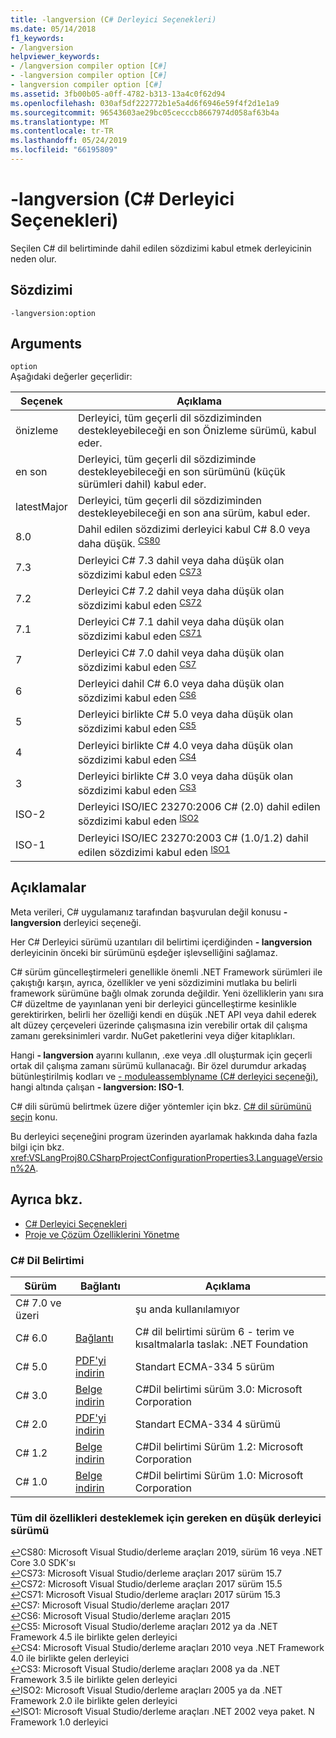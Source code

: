 ```yaml
---
title: -langversion (C# Derleyici Seçenekleri)
ms.date: 05/14/2018
f1_keywords:
- /langversion
helpviewer_keywords:
- /langversion compiler option [C#]
- -langversion compiler option [C#]
- langversion compiler option [C#]
ms.assetid: 3fb00b05-a0ff-4782-b313-13a4c0f62d94
ms.openlocfilehash: 030af5df222772b1e5a4d6f6946e59f4f2d1e1a9
ms.sourcegitcommit: 96543603ae29bc05cecccb8667974d058af63b4a
ms.translationtype: MT
ms.contentlocale: tr-TR
ms.lasthandoff: 05/24/2019
ms.locfileid: "66195809"
---
```

# <a name="-langversion-c-compiler-options"></a>-langversion (C# Derleyici Seçenekleri)

Seçilen C# dil belirtiminde dahil edilen sözdizimi kabul etmek derleyicinin neden olur.  
  
## <a name="syntax"></a>Sözdizimi  

```console
-langversion:option  
```

## <a name="arguments"></a>Arguments

 `option`  
 Aşağıdaki değerler geçerlidir:  
  
|Seçenek|Açıklama|  
|------------|-------------|  
|önizleme|Derleyici, tüm geçerli dil sözdiziminden destekleyebileceği en son Önizleme sürümü, kabul eder.|
|en son|Derleyici, tüm geçerli dil sözdiziminde destekleyebileceği en son sürümünü (küçük sürümleri dahil) kabul eder.|
|latestMajor|Derleyici, tüm geçerli dil sözdiziminden destekleyebileceği en son ana sürüm, kabul eder.|
|8.0|Dahil edilen sözdizimi derleyici kabul C# 8.0 veya daha düşük. <sup id="TCS80">[CS80](#FCS80)</sup>|
|7.3|Derleyici C# 7.3 dahil veya daha düşük olan sözdizimi kabul eden <sup id="TCS73"> [CS73](#FCS73)</sup>|
|7.2|Derleyici C# 7.2 dahil veya daha düşük olan sözdizimi kabul eden <sup id="TCS72"> [CS72](#FCS72)</sup>|
|7.1|Derleyici C# 7.1 dahil veya daha düşük olan sözdizimi kabul eden <sup id="TCS71"> [CS71](#FCS71)</sup>|
|7|Derleyici C# 7.0 dahil veya daha düşük olan sözdizimi kabul eden <sup id="TCS7"> [CS7](#FCS7)</sup>|
|6|Derleyici dahil C# 6.0 veya daha düşük olan sözdizimi kabul eden <sup id="TCS6"> [CS6](#FCS6)</sup>|
|5|Derleyici birlikte C# 5.0 veya daha düşük olan sözdizimi kabul eden <sup id="TCS5"> [CS5](#FCS5)</sup>|
|4|Derleyici birlikte C# 4.0 veya daha düşük olan sözdizimi kabul eden <sup id="TCS4"> [CS4](#FCS4)</sup>|
|3|Derleyici birlikte C# 3.0 veya daha düşük olan sözdizimi kabul eden <sup id="TCS3"> [CS3](#FCS3)</sup>|
|ISO-2|Derleyici ISO/IEC 23270:2006 C# (2.0) dahil edilen sözdizimi kabul eden <sup id="TISO2"> [ISO2](#FISO2)</sup>|
|ISO-1|Derleyici ISO/IEC 23270:2003 C# (1.0/1.2) dahil edilen sözdizimi kabul eden <sup id="TISO1"> [ISO1](#FISO1)</sup>|  

## <a name="remarks"></a>Açıklamalar

 Meta verileri, C# uygulamanız tarafından başvurulan değil konusu **- langversion** derleyici seçeneği.  
  
 Her C# Derleyici sürümü uzantıları dil belirtimi içerdiğinden **- langversion** derleyicinin önceki bir sürümünü eşdeğer işlevselliğini sağlamaz.  

 C# sürüm güncelleştirmeleri genellikle önemli .NET Framework sürümleri ile çakıştığı karşın, ayrıca, özellikler ve yeni sözdizimini mutlaka bu belirli framework sürümüne bağlı olmak zorunda değildir. Yeni özelliklerin yanı sıra C# düzeltme de yayınlanan yeni bir derleyici güncelleştirme kesinlikle gerektirirken, belirli her özelliği kendi en düşük .NET API veya dahil ederek alt düzey çerçeveleri üzerinde çalışmasına izin verebilir ortak dil çalışma zamanı gereksinimleri vardır. NuGet paketlerini veya diğer kitaplıkları.
  
 Hangi **- langversion** ayarını kullanın, .exe veya .dll oluşturmak için geçerli ortak dil çalışma zamanı sürümü kullanacağı. Bir özel durumdur arkadaş bütünleştirilmiş kodları ve [- moduleassemblyname (C# derleyici seçeneği)](../../../csharp/language-reference/compiler-options/moduleassemblyname-compiler-option.md), hangi altında çalışan **- langversion: ISO-1**.  

 C# dili sürümü belirtmek üzere diğer yöntemler için bkz. [C# dil sürümünü seçin](../configure-language-version.md) konu.
  
 Bu derleyici seçeneğini program üzerinden ayarlamak hakkında daha fazla bilgi için bkz. <xref:VSLangProj80.CSharpProjectConfigurationProperties3.LanguageVersion%2A>.  

## <a name="see-also"></a>Ayrıca bkz.

- [C# Derleyici Seçenekleri](index.md)
- [Proje ve Çözüm Özelliklerini Yönetme](/visualstudio/ide/managing-project-and-solution-properties)

### <a name="c-language-specification"></a>C# Dil Belirtimi

|Sürüm|Bağlantı|Açıklama|
|-------|----|-----------|
|C# 7.0 ve üzeri||şu anda kullanılamıyor|
|C# 6.0|[Bağlantı](../language-specification/index.md)|C# dil belirtimi sürüm 6 - terim ve kısaltmalarla taslak: .NET Foundation|
|C# 5.0|[PDF'yi indirin](https://www.ecma-international.org/publications/files/ECMA-ST/ECMA-334.pdf)|Standart ECMA-334 5 sürüm|
|C# 3.0|[Belge indirin](https://download.microsoft.com/download/3/8/8/388e7205-bc10-4226-b2a8-75351c669b09/CSharp%20Language%20Specification.doc)|C#Dil belirtimi sürüm 3.0: Microsoft Corporation|
|C# 2.0|[PDF'yi indirin](https://www.ecma-international.org/publications/files/ECMA-ST-ARCH/ECMA-334%204th%20edition%20June%202006.pdf)|Standart ECMA-334 4 sürümü|
|C# 1.2|[Belge indirin](https://www.ecma-international.org/publications/files/ECMA-ST-ARCH/ECMA-334%202nd%20edition%20December%202002.pdf)|C#Dil belirtimi Sürüm 1.2: Microsoft Corporation|
|C# 1.0|[Belge indirin](https://www.ecma-international.org/publications/files/ECMA-ST-ARCH/ECMA-334%201st%20edition%20December%202001.pdf)|C#Dil belirtimi Sürüm 1.0: Microsoft Corporation|

### <a name="minimum-compiler-version-needed-to-support-all-language-features"></a>Tüm dil özellikleri desteklemek için gereken en düşük derleyici sürümü

[↩](#TCS80)<a name="FCS80">CS80</a>: Microsoft Visual Studio/derleme araçları 2019, sürüm 16 veya .NET Core 3.0 SDK'sı  
[↩](#TCS73)<a name="FCS73">CS73</a>: Microsoft Visual Studio/derleme araçları 2017 sürüm 15.7  
[↩](#TCS72)<a name="FCS72">CS72</a>: Microsoft Visual Studio/derleme araçları 2017 sürüm 15.5  
[↩](#TCS71)<a name="FCS71">CS71</a>: Microsoft Visual Studio/derleme araçları 2017 sürüm 15.3  
[↩](#TCS7)<a name="FCS7">CS7</a>: Microsoft Visual Studio/derleme araçları 2017  
[↩](#TCS6)<a name="FCS6">CS6</a>: Microsoft Visual Studio/derleme araçları 2015  
[↩](#TCS5)<a name="FCS5">CS5</a>: Microsoft Visual Studio/derleme araçları 2012 ya da .NET Framework 4.5 ile birlikte gelen derleyici  
[↩](#TCS4)<a name="FCS4">CS4</a>: Microsoft Visual Studio/derleme araçları 2010 veya .NET Framework 4.0 ile birlikte gelen derleyici  
[↩](#TCS3)<a name="FCS3">CS3</a>: Microsoft Visual Studio/derleme araçları 2008 ya da .NET Framework 3.5 ile birlikte gelen derleyici  
[↩](#TISO2)<a name="FISO2">ISO2</a>: Microsoft Visual Studio/derleme araçları 2005 ya da .NET Framework 2.0 ile birlikte gelen derleyici  
[↩](#TISO1)<a name="FISO1">ISO1</a>: Microsoft Visual Studio/derleme araçları .NET 2002 veya paket. N Framework 1.0 derleyici  
